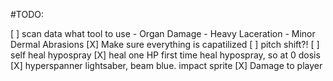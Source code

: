 #TODO:

[ ] scan data what tool to use
    - Organ Damage
    - Heavy Laceration
    - Minor Dermal Abrasions
[X] Make sure everything is capatilized
[ ] pitch shift?!
[ ] self heal hypospray
[X] heal one HP first time heal hypospray, so at 0 dosis
[X] hyperspanner lightsaber, beam blue. impact sprite
    [X] Damage to player